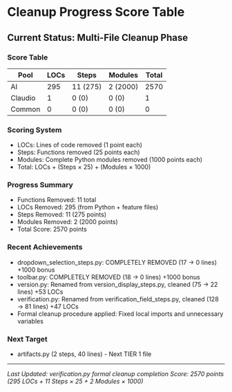 # Cleanup Progress Score Table

## Current Status: Multi-File Cleanup Phase

### Score Table
| Pool | LOCs | Steps | Modules | Total |
|------|------|-------|---------|-------|
| AI | 295 | 11 (275) | 2 (2000) | 2570 |
| Claudio | 1 | 0 (0) | 0 (0) | 1 |
| Common | 0 | 0 (0) | 0 (0) | 0 |

### Scoring System
- LOCs: Lines of code removed (1 point each)
- Steps: Functions removed (25 points each)
- Modules: Complete Python modules removed (1000 points each)
- Total: LOCs + (Steps × 25) + (Modules × 1000)

### Progress Summary
- Functions Removed: 11 total
- LOCs Removed: 295 (from Python + feature files)
- Steps Removed: 11 (275 points)
- Modules Removed: 2 (2000 points)
- Total Score: 2570 points

### Recent Achievements
- dropdown_selection_steps.py: COMPLETELY REMOVED (17 → 0 lines) +1000 bonus
- toolbar.py: COMPLETELY REMOVED (18 → 0 lines) +1000 bonus
- version.py: Renamed from version_display_steps.py, cleaned (75 → 22 lines) +53 LOCs
- verification.py: Renamed from verification_field_steps.py, cleaned (128 → 81 lines) +47 LOCs
- Formal cleanup procedure applied: Fixed local imports and unnecessary variables

### Next Target
- artifacts.py (2 steps, 40 lines) - Next TIER 1 file

---

*Last Updated: verification.py formal cleanup completion*
*Score: 2570 points (295 LOCs + 11 Steps × 25 + 2 Modules × 1000)*
